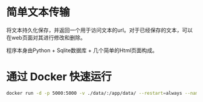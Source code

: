 # 简单文本传输

将文本持久化保存，并返回一个用于访问文本的url。对于已经保存的文本，可以在web页面对其进行修改和删除。

程序本身由Python + Sqlite数据库 + 几个简单的Html页面构成。
 
# 通过 Docker 快速运行

```bash
docker run -d -p 5000:5000 -v ./data/:/app/data/ --restart=always --name simpletexttransfer nyar233/simpletexttransfer
```
